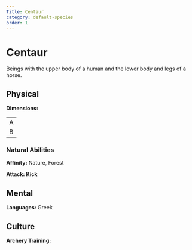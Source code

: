 ```yaml
---
Title: Centaur
category: default-species
order: 1
---
```


# Centaur

<!-- short description -->
Beings with the upper body of a human and the lower body and legs of a horse.

<!-- always facing northwards -->
## Physical 
**Dimensions:**

<table>
  <tr>
    <td>A</td>
  </tr>
  <tr>
    <td>B</td>
  </tr>
</table>

### Natural Abilities

**Affinity:** Nature, Forest 

**Attack: Kick**


## Mental

**Languages:** Greek

## Culture

**Archery Training:** 
